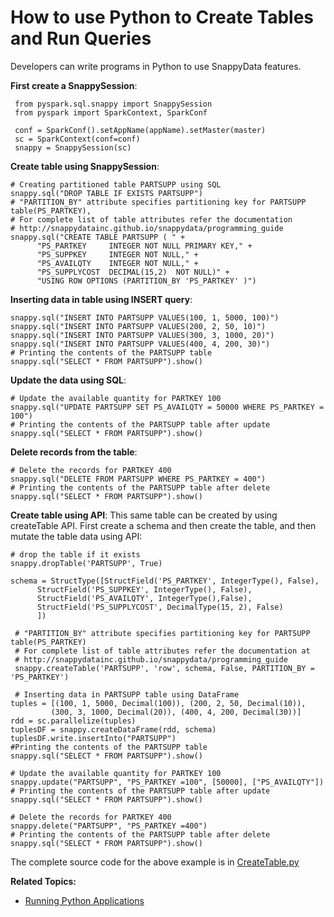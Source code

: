 <a id="howto-python"></a>
# How to use Python to Create Tables and Run Queries

Developers can write programs in Python to use SnappyData features. 

**First create a SnappySession**:

```no-highlight
 from pyspark.sql.snappy import SnappySession
 from pyspark import SparkContext, SparkConf

 conf = SparkConf().setAppName(appName).setMaster(master)
 sc = SparkContext(conf=conf)
 snappy = SnappySession(sc)
```

**Create table using SnappySession**:

```no-highlight
# Creating partitioned table PARTSUPP using SQL
snappy.sql("DROP TABLE IF EXISTS PARTSUPP")
# "PARTITION_BY" attribute specifies partitioning key for PARTSUPP table(PS_PARTKEY),
# For complete list of table attributes refer the documentation
# http://snappydatainc.github.io/snappydata/programming_guide
snappy.sql("CREATE TABLE PARTSUPP ( " +
      "PS_PARTKEY     INTEGER NOT NULL PRIMARY KEY," +
      "PS_SUPPKEY     INTEGER NOT NULL," +
      "PS_AVAILQTY    INTEGER NOT NULL," +
      "PS_SUPPLYCOST  DECIMAL(15,2)  NOT NULL)" +
      "USING ROW OPTIONS (PARTITION_BY 'PS_PARTKEY' )")
```

**Inserting data in table using INSERT query**:

```no-highlight
snappy.sql("INSERT INTO PARTSUPP VALUES(100, 1, 5000, 100)")
snappy.sql("INSERT INTO PARTSUPP VALUES(200, 2, 50, 10)")
snappy.sql("INSERT INTO PARTSUPP VALUES(300, 3, 1000, 20)")
snappy.sql("INSERT INTO PARTSUPP VALUES(400, 4, 200, 30)")
# Printing the contents of the PARTSUPP table
snappy.sql("SELECT * FROM PARTSUPP").show()
```

**Update the data using SQL**:

```no-highlight
# Update the available quantity for PARTKEY 100
snappy.sql("UPDATE PARTSUPP SET PS_AVAILQTY = 50000 WHERE PS_PARTKEY = 100")
# Printing the contents of the PARTSUPP table after update
snappy.sql("SELECT * FROM PARTSUPP").show()
```    

**Delete records from the table**:
```no-highlight
# Delete the records for PARTKEY 400
snappy.sql("DELETE FROM PARTSUPP WHERE PS_PARTKEY = 400")
# Printing the contents of the PARTSUPP table after delete
snappy.sql("SELECT * FROM PARTSUPP").show()
```

**Create table using API**:
This same table can be created by using createTable API. First create a schema and then create the table, and then mutate the table data using API:

```no-highlight
# drop the table if it exists
snappy.dropTable('PARTSUPP', True)

schema = StructType([StructField('PS_PARTKEY', IntegerType(), False),
      StructField('PS_SUPPKEY', IntegerType(), False),
      StructField('PS_AVAILQTY', IntegerType(),False),
      StructField('PS_SUPPLYCOST', DecimalType(15, 2), False)
      ])

 # "PARTITION_BY" attribute specifies partitioning key for PARTSUPP table(PS_PARTKEY)
 # For complete list of table attributes refer the documentation at
 # http://snappydatainc.github.io/snappydata/programming_guide
 snappy.createTable('PARTSUPP', 'row', schema, False, PARTITION_BY = 'PS_PARTKEY')

 # Inserting data in PARTSUPP table using DataFrame
tuples = [(100, 1, 5000, Decimal(100)), (200, 2, 50, Decimal(10)),
         (300, 3, 1000, Decimal(20)), (400, 4, 200, Decimal(30))]
rdd = sc.parallelize(tuples)
tuplesDF = snappy.createDataFrame(rdd, schema)
tuplesDF.write.insertInto("PARTSUPP")
#Printing the contents of the PARTSUPP table
snappy.sql("SELECT * FROM PARTSUPP").show()

# Update the available quantity for PARTKEY 100
snappy.update("PARTSUPP", "PS_PARTKEY =100", [50000], ["PS_AVAILQTY"])
# Printing the contents of the PARTSUPP table after update
snappy.sql("SELECT * FROM PARTSUPP").show()

# Delete the records for PARTKEY 400
snappy.delete("PARTSUPP", "PS_PARTKEY =400")
# Printing the contents of the PARTSUPP table after delete
snappy.sql("SELECT * FROM PARTSUPP").show()
```

The complete source code for the above example is in [CreateTable.py](https://github.com/SnappyDataInc/snappydata/blob/master/examples/src/main/python/CreateTable.py)

**Related Topics:**

- [Running Python Applications](../programming_guide/snappydata_jobs.md#running-python-applications)
